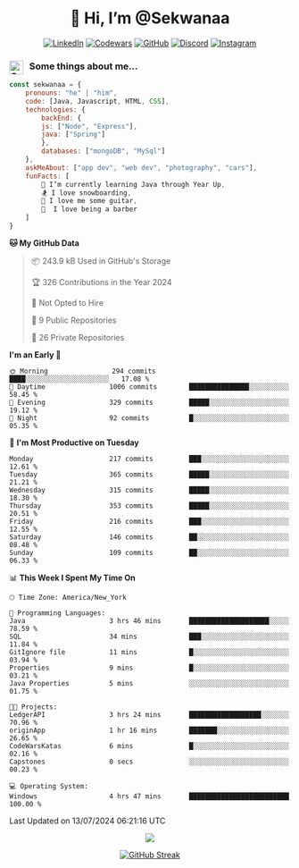 <h1 align="center" style="font-size = 20px;">👋 Hi, I’m @Sekwanaa</h1>

<div align="center">
	
<a href="https://www.linkedin.com/in/chrisskchia/" target="blank">![LinkedIn](https://img.shields.io/badge/linkedin-%230077B5.svg?style=for-the-badge&logo=linkedin&logoColor=white)</a>
<a href="https://www.codewars.com/users/sekwanaa" target="blank">![Codewars](https://img.shields.io/badge/Codewars-B1361E?style=for-the-badge&logo=codewars&logoColor=grey)</a>
<a href="https://github.com/sekwanaa" target="blank">![GitHub](https://img.shields.io/badge/github-%23121011.svg?style=for-the-badge&logo=github&logoColor=white)</a>
<a href="https://discordapp.com/users/181891769414189056" target="blank">![Discord](https://img.shields.io/badge/Discord-%235865F2.svg?style=for-the-badge&logo=discord&logoColor=white)</a>
<a href="https://www.instagram.com/sekwanaa/" target="blank">![Instagram](https://img.shields.io/badge/Instagram-%23E4405F.svg?style=for-the-badge&logo=Instagram&logoColor=white)</a>

</div>

### <img align="left" alt="Coding" height="25" src="https://media.tenor.com/2aSuT7p_a_UAAAAi/peachcat-cat.gif"> &nbsp; Some things about me...

``` javascript
const sekwanaa = {
	pronouns: "he" | "him",
	code: [Java, Javascript, HTML, CSS],
	technologies: {
		backEnd: {
		js: ["Node", "Express"],
		java: ["Spring"]
		},
		databases: ["mongoDB", "MySql"]
	},
 	askMeAbout: ["app dev", "web dev", "photography", "cars"],
 	funFacts: [
		🌱 I’m currently learning Java through Year Up,
		🏂 I love snowboarding,
		🎸 I love me some guitar,
		💈  I love being a barber
	]
}
```
<!--Github Stats-->

<!--START_SECTION:waka-->
**🐱 My GitHub Data** 

> 📦 243.9 kB Used in GitHub's Storage 
 > 
> 🏆 326 Contributions in the Year 2024
 > 
> 🚫 Not Opted to Hire
 > 
> 📜 9 Public Repositories 
 > 
> 🔑 26 Private Repositories 
 > 
**I'm an Early 🐤** 

```text
🌞 Morning                294 commits         ████░░░░░░░░░░░░░░░░░░░░░   17.08 % 
🌆 Daytime                1006 commits        ███████████████░░░░░░░░░░   58.45 % 
🌃 Evening                329 commits         █████░░░░░░░░░░░░░░░░░░░░   19.12 % 
🌙 Night                  92 commits          █░░░░░░░░░░░░░░░░░░░░░░░░   05.35 % 
```
📅 **I'm Most Productive on Tuesday** 

```text
Monday                   217 commits         ███░░░░░░░░░░░░░░░░░░░░░░   12.61 % 
Tuesday                  365 commits         █████░░░░░░░░░░░░░░░░░░░░   21.21 % 
Wednesday                315 commits         █████░░░░░░░░░░░░░░░░░░░░   18.30 % 
Thursday                 353 commits         █████░░░░░░░░░░░░░░░░░░░░   20.51 % 
Friday                   216 commits         ███░░░░░░░░░░░░░░░░░░░░░░   12.55 % 
Saturday                 146 commits         ██░░░░░░░░░░░░░░░░░░░░░░░   08.48 % 
Sunday                   109 commits         ██░░░░░░░░░░░░░░░░░░░░░░░   06.33 % 
```


📊 **This Week I Spent My Time On** 

```text
🕑︎ Time Zone: America/New_York

💬 Programming Languages: 
Java                     3 hrs 46 mins       ████████████████████░░░░░   78.59 % 
SQL                      34 mins             ███░░░░░░░░░░░░░░░░░░░░░░   11.84 % 
GitIgnore file           11 mins             █░░░░░░░░░░░░░░░░░░░░░░░░   03.94 % 
Properties               9 mins              █░░░░░░░░░░░░░░░░░░░░░░░░   03.21 % 
Java Properties          5 mins              ░░░░░░░░░░░░░░░░░░░░░░░░░   01.75 % 

🐱‍💻 Projects: 
LedgerAPI                3 hrs 24 mins       ██████████████████░░░░░░░   70.96 % 
originApp                1 hr 16 mins        ███████░░░░░░░░░░░░░░░░░░   26.65 % 
CodeWarsKatas            6 mins              █░░░░░░░░░░░░░░░░░░░░░░░░   02.16 % 
Capstones                0 secs              ░░░░░░░░░░░░░░░░░░░░░░░░░   00.23 % 

💻 Operating System: 
Windows                  4 hrs 47 mins       █████████████████████████   100.00 % 
```


 Last Updated on 13/07/2024 06:21:16 UTC
<!--END_SECTION:waka-->


<div align="center">
	
![](https://komarev.com/ghpvc/?username=sekwanaa&label=GITHUB-VISITORS&style=for-the-badge&abbreviated=true)

<div>

[![GitHub Streak](https://github-readme-streak-stats.herokuapp.com/?user=sekwanaa)](https://git.io/streak-stats)
 
</div>
 
</div>


<!---
# CERTIFICATES
### Google IT Automation with Python Specialization

>***Coursera --- Issued September 2022***
Online certificate issued by Coursera building skills using Git, Github, and Python

### Google IT Support Certificate
>***Coursera --- Issued November 2021***
Online certificate issued by Coursera building foundational skills including
troubleshooting and customer service, networking, operating systems, system
administration, and security.
--->

<!---
Jiggly-sensation/Jiggly-sensation is a ✨ special ✨ repository because its `README.md` (this file) appears on your GitHub profile.
You can click the Preview link to take a look at your changes.
--->


